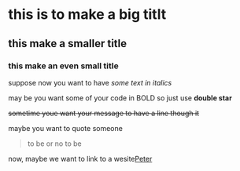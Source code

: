 # this is to make a big titlt
## this make a smaller title
### this make an even small title
suppose now you want to have *some text in italics*

may be you want some of your code in BOLD so just use **double star**

~~sometime youe want your message to have a line though it~~

maybe you want to quote someone
>to be or no to be

now, maybe we want to link to a wesite[Peter](www.)
